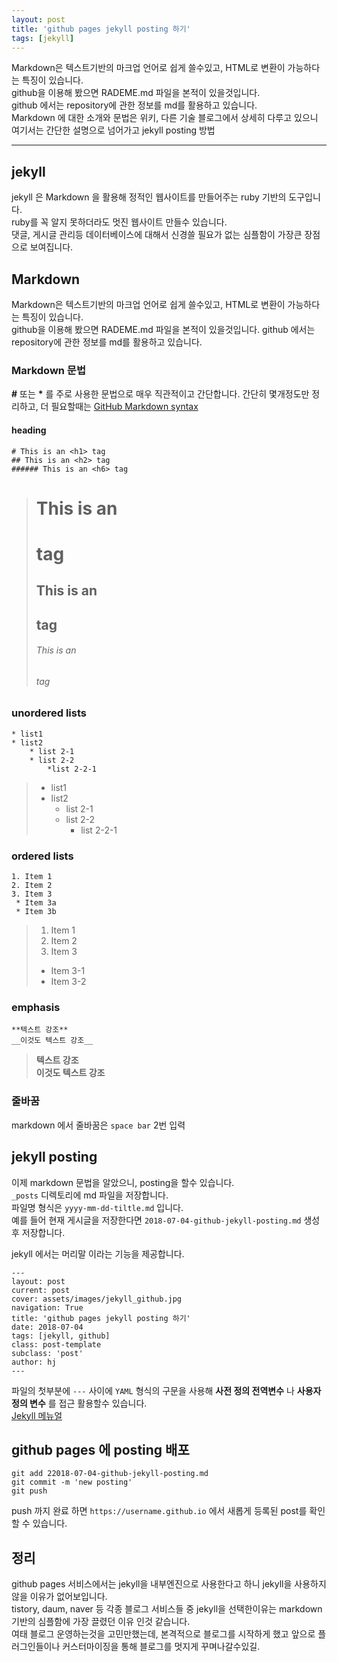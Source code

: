 ```yaml
---
layout: post
title: 'github pages jekyll posting 하기'
tags: [jekyll]
---
```


Markdown은 텍스트기반의 마크업 언어로 쉽게 쓸수있고, HTML로 변환이 가능하다는 특징이 있습니다.  
github을 이용해 봤으면 RADEME.md 파일을 본적이 있을것입니다.  
github 에서는 repository에 관한 정보를 md를 활용하고 있습니다.  
Markdown 에 대한 소개와 문법은 위키, 다른 기술 블로그에서 상세히 다루고 있으니 여기서는 간단한 설명으로 넘어가고
jekyll posting 방법 

---

## jekyll
jekyll 은 Markdown 을 활용해 정적인 웹사이트를 만들어주는 ruby 기반의 도구입니다.  
ruby를 꼭 알지 못하더라도 멋진 웹사이트 만들수 있습니다.  
댓글, 게시글 관리등 데이터베이스에 대해서 신경쓸 필요가 없는 심플함이 가장큰 장점으로 보여집니다.

## Markdown
Markdown은 텍스트기반의 마크업 언어로 쉽게 쓸수있고, HTML로 변환이 가능하다는 특징이 있습니다.  
github을 이용해 봤으면 RADEME.md 파일을 본적이 있을것입니다.
github 에서는 repository에 관한 정보를 md를 활용하고 있습니다.

### Markdown 문법
**#** 또는 **\*** 를 주로 사용한 문법으로 매우 직관적이고 간단합니다.
간단히 몇개정도만 정리하고, 더 필요할때는 [GitHub Markdown syntax](https://guides.github.com/pdfs/markdown-cheatsheet-online.pdf)
#### heading

```
# This is an <h1> tag
## This is an <h2> tag
###### This is an <h6> tag
```
> # This is an <h1> tag
> ## This is an <h2> tag
> ###### This is an <h6> tag

### unordered lists
```
* list1
* list2
    * list 2-1
    * list 2-2
        *list 2-2-1
```
> * list1
> * list2
>    * list 2-1
>    * list 2-2
>        * list 2-2-1

### ordered lists
```
1. Item 1
2. Item 2
3. Item 3
 * Item 3a
 * Item 3b
```
> 1. Item 1
> 2. Item 2
> 3. Item 3
>   * Item 3-1
>   * Item 3-2

### emphasis
```
**텍스트 강조**
__이것도 텍스트 강조__
```

> **텍스트 강조**  
> __이것도 텍스트 강조__

### 줄바꿈

markdown 에서 줄바꿈은 `space bar` 2번 입력

## jekyll posting

이제 markdown 문법을 알았으니, posting을 할수 있습니다.  
`_posts` 디렉토리에 md 파일을 저장합니다.  
파일명 형식은 `yyyy-mm-dd-tiltle.md` 입니다.  
예를 들어 현재 게시글을 저장한다면 `2018-07-04-github-jekyll-posting.md` 생성후 저장합니다.  

jekyll 에서는 머리말 이라는 기능을 제공합니다.
```
---
layout: post
current: post
cover: assets/images/jekyll_github.jpg
navigation: True
title: 'github pages jekyll posting 하기'
date: 2018-07-04
tags: [jekyll, github]
class: post-template
subclass: 'post'
author: hj
---
```
파일의 첫부분에 `---` 사이에 `YAML` 형식의 구문을 사용해 __사전 정의 전역변수__ 나 __사용자 정의 변수__ 를 접근 활용할수 있습니다.  
[Jekyll 메뉴얼](https://jekyllrb-ko.github.io/docs/frontmatter/)

## github pages 에 posting 배포 

`git add 22018-07-04-github-jekyll-posting.md`  
`git commit -m 'new posting' `  
`git push`  

push 까지 완료 하면 `https://username.github.io` 에서 새롭게 등록된 post를 확인 할 수 있습니다.

## 정리
github pages 서비스에서는 jekyll을 내부엔진으로 사용한다고 하니 jekyll을 사용하지 않을 이유가 없어보입니다.  
tistory, daum, naver 등 각종 블로그 서비스들 중 jekyll을 선택한이유는 markdown 기반의 심플함에 가장 끌렸던 
이유 인것 같습니다.  
여태 블로그 운영하는것을 고민만했는데, 본격적으로 블로그를 시작하게 했고 앞으로 플러그인들이나 커스터마이징을 통해 블로그를 멋지게 꾸며나갈수있길.